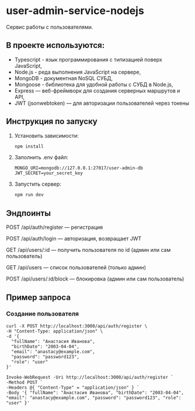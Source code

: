# user-admin-service-nodejs
Сервис работы с пользователями. 

## В проекте используются:
- Typescript - язык программирования с типизацией поверх JavaScript,
- Node.js - реда выполнения JavaScript на сервере,
- MongoDB - документная NoSQL СУБД, 
- Mongoose - библиотека для удобной работы с СУБД в Node.js,
- Express — веб-фреймворк для создания серверных маршрутов и API,
- JWT (jsonwebtoken) — для авторизации пользователей через токены

## Инструкция по запуску
1. Установить зависимости:
   ```bash
   npm install
   ```
2. Заполнить .env файл:
   ```
   MONGO_URI=mongodb://127.0.0.1:27017/user-admin-db
   JWT_SECRET=your_secret_key
   ```
3. Запустить сервер:
   ```bash
   npm run dev
   ```

## Эндпоинты
POST /api/auth/register — регистрация

POST /api/auth/login — авторизация, возвращает JWT

GET /api/users/:id — получить пользователя по id (админ или сам пользователь)

GET /api/users — список пользователей (только админ)

POST /api/users/:id/block — блокировка (админ или сам пользователь)

## Пример запроса

### Создание пользователя
```
curl -X POST http://localhost:3000/api/auth/register \
-H "Content-Type: application/json" \
-d '{
  "fullName": "Анастасия Иванова",
  "birthDate": "2003-04-04",
  "email": "anastacy@example.com",
  "password": "password123",
  "role": "user"
}'
```
```
Invoke-WebRequest -Uri http://localhost:3000/api/auth/register `
-Method POST `
-Headers @{ "Content-Type" = "application/json" } `
-Body '{ "fullName": "Анастасия Иванова", "birthDate": "2003-04-04", "email": "anastacy@example.com", "password": "password123", "role": "user" }'

```
